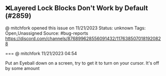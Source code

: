 ## ❌Layered Lock Blocks Don't Work by Default (#2859)
@ mitchfork opened this issue on 11/21/2023
Status: unknown
Tags: Open,Unassigned
Source: #bug-reports https://discord.com/channels/876899628556091432/1176385070181920828


=== @ mitchfork 11/21/2023 04:54

Put an Eyeball down on a screen, try to get it to turn on your cursor. It's off by some amount

